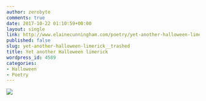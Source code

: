 ```yaml
---
author: zerobyte
comments: true
date: 2017-10-22 01:10:59+00:00
layout: single
link: http://www.elainecunningham.com/poetry/yet-another-halloween-limerick__trashed/
published: false
slug: yet-another-halloween-limerick__trashed
title: Yet another Halloween limerick
wordpress_id: 4589
categories:
- Halloween
- Poetry
---
```


[![](http://www.elainecunningham.com/wp-content/uploads/2017/10/Last-revision-1024x676.jpg)](http://www.elainecunningham.com/wp-content/uploads/2017/10/Last-revision.jpg)
